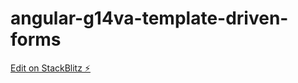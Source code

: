 # angular-g14va-template-driven-forms

[Edit on StackBlitz ⚡️](https://stackblitz.com/edit/angular-g14va-template-driven-forms)